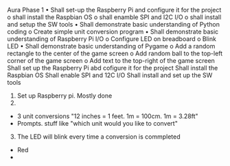 Aura
Phase 1 
• Shall set-up the Raspberry Pi and configure it for the project
o shall install the Raspbian OS
o shall enamble SPI and I2C I/O
o shall install and setup the SW tools
• Shall demonstrate basic understanding of Python coding 
o Create simple unit conversion program 
• Shall demonstrate basic understanding of Raspberry Pi I/O 
o Configure LED on breadboard o Blink LED 
• Shall demonstrate basic understanding of Pygame 
o Add a random rectangle to the center of the game screen 
o Add random ball to the top-left corner of the game screen 
o Add text to the top-right of the game screen
Shall set up the Raspberry Pi abd cofigure it for the project
Shall install the Raspbian OS 
Shall enable SPI and 12C I/O 
Shall install and set up the SW tools

1. Set up Raspberry pi. Mostly done
2. 
  - 3 unit conversions "12 inches = 1 feet. 1m = 100cm. 1m = 3.28ft"
  - Prompts. stuff like "which unit would you like to convert"

3. The LED will blink every time a conversion is commpleted
  - Red
  - 

